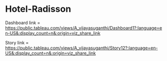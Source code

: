 # Hotel-Radisson

Dashboard link = https://public.tableau.com/views/A_vijayasuganthi/Dashboard1?:language=en-US&:display_count=n&:origin=viz_share_link

Story link = https://public.tableau.com/views/A_vijayasuganthi/Story12?:language=en-US&:display_count=n&:origin=viz_share_link
